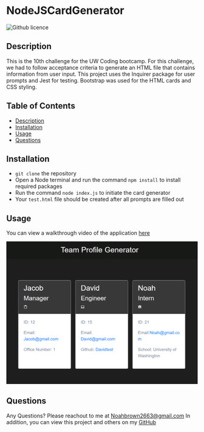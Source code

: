 # NodeJSCardGenerator

![Github licence](http://img.shields.io/badge/license-MIT-blue.svg)
  
  
## Description
This is the 10th challenge for the UW Coding bootcamp. For this challenge, we had to follow acceptance criteria to generate an HTML file that contains information from user input. This project uses the Inquirer package for user prompts and Jest for testing. Bootstrap was used for the HTML cards and CSS styling.
  
## Table of Contents
* [Description](#description)
* [Installation](#installation)
* [Usage](#usage)
* [Questions](#questions)
  
## Installation
* ``git clone`` the repository
* Open a Node terminal and run the command ``npm install`` to install required packages
* Run the command ``node index.js`` to initiate the card generator
* Your ``test.html`` file should be created after all prompts are filled out
  
## Usage
You can view a walkthrough video of the application [here](https://raw.githubusercontent.com/Noahbrown26/NodeJSCardGenerator/main/assets/demo.mp4)

![](./assets/screenshot.PNG)
  
## Questions
Any Questions? Please reachout to me at Noahbrown2663@gmail.com
In addition, you can view this project and others on my [GitHub](https://github.com/Noahbrown26)
